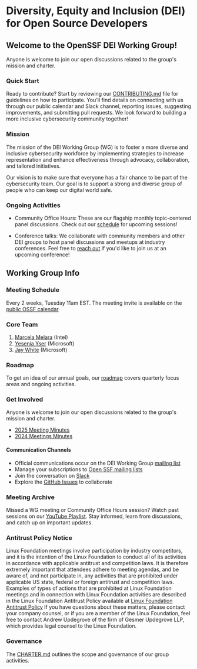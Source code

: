 
# Diversity, Equity and Inclusion (DEI) for Open Source Developers

## Welcome to the OpenSSF DEI Working Group!</h1>

Anyone is welcome to join our open discussions related to the group's mission and charter.

### Quick Start

Ready to contribute? Start by reviewing our [CONTRIBUTING.md](./CONTRIBUTING.md) file for guidelines on how to participate. You'll find details on connecting with us through our public calendar and Slack channel, reporting issues, suggesting improvements, and submitting pull requests. We look forward to building a more inclusive cybersecurity community together!
 
### Mission

The mission of the DEI Working Group (WG) is to foster a more diverse and inclusive cybersecurity workforce by implementing strategies to increase representation and enhance effectiveness through advocacy, collaboration, and tailored initiatives.

Our vision is to make sure that everyone has a fair chance to be part of the cybersecurity team. Our goal is to support a strong and diverse group of people who can keep our digital world safe.

### Ongoing Activities

* Community Office Hours: These are our flagship monthly topic-centered panel discussions.
Check out our [schedule](https://docs.google.com/spreadsheets/d/1aTAUL4YAlB5a_LCzKp4lAfD6sbUFkr6r5d5r1mlNWvo/edit?gid=0#gid=0) for upcoming sessions!

* Conference talks: We collaborate with community members and other DEI groups to
host panel discussions and meetups at industry conferences. Feel free to [reach out](#communication-channels) if you'd like to join us at an upcoming conference!

## Working Group Info

### Meeting Schedule

Every 2 weeks, Tuesday 11am EST. The meeting invite is available on the [public OSSF calendar](https://calendar.google.com/calendar?cid=czYzdm9lZmhwNWk5cGZsdGI1cTY3bmdwZXNAZ3JvdXAuY2FsZW5kYXIuZ29vZ2xlLmNvbQ)

### Core Team
1. [Marcela Melara](https://github.com/marcelamelara) (Intel)
2. [Yesenia Yser](https://github.com/Cyber-JiuJiteria) (Microsoft) 
3. [Jay White](https://github.com/camaleon2016) (Microsoft)

### Roadmap

To get an idea of our annual goals, our [roadmap](./Roadmap.md) covers
quarterly focus areas and ongoing activities.

### Get Involved

Anyone is welcome to join our open discussions related to the group's mission and charter.

* [2025 Meeting Minutes](https://docs.google.com/document/d/17j8uN_radgNcY4G8u1Ua8FN__lUL4TeUN0gb-D2TrZ4/edit?tab=t.0)
* [2024 Meetings Minutes](https://docs.google.com/document/d/1zGTOJdFVIMnixT3EFQ6_bbQ0iy7f4Z4TxhX9A5VY9TM/edit#heading=h.9m0zi4b0wnne)

#### Communication Channels
* Official communications occur on the DEI Working Group [mailing list](https://lists.openssf.org/g/openssf-wg-dei)
* Manage your subscriptions to [Open SSF mailing lists](https://lists.openssf.org/g/main/subgroups)
* Join the conversation on [Slack](https://app.slack.com/client/T019QHUBYQ3/C068TF7AH0U)
* Explore the [GitHub Issues](https://github.com/ossf/wg-dei/issues) to collaborate 

### Meeting Archive

Missed a WG meeting or Community Office Hours session? Watch past sessions on our [YouTube Playlist](https://youtube.com/playlist?list=PLVl2hFL_zAh-5YC3PnIbc14KDEYsgLYBs&si=aTFpeeRCgA4KNjn9). Stay informed, learn from discussions, and catch up on important updates.

### Antitrust Policy Notice

Linux Foundation meetings involve participation by industry competitors, and it is the intention of the Linux Foundation to conduct all of its activities in accordance with applicable antitrust and competition laws. It is therefore extremely important that attendees adhere to meeting agendas, and be aware of, and not participate in, any activities that are prohibited under applicable US state, federal or foreign antitrust and competition laws.  Examples of types of actions that are prohibited at Linux Foundation meetings and in connection with Linux Foundation activities are described in the Linux Foundation Antitrust Policy available at [Linux Foundation Antitrust Policy](http://www.linuxfoundation.org/antitrust-policy) If you have questions about these matters, please contact your company counsel, or if you are a member of the Linux Foundation, feel free to contact Andrew Updegrove of the firm of Gesmer Updegrove LLP, which provides legal counsel to the Linux Foundation.

### Governance

The [CHARTER.md](./CHARTER.md) outlines the scope and governance of our group activities.
